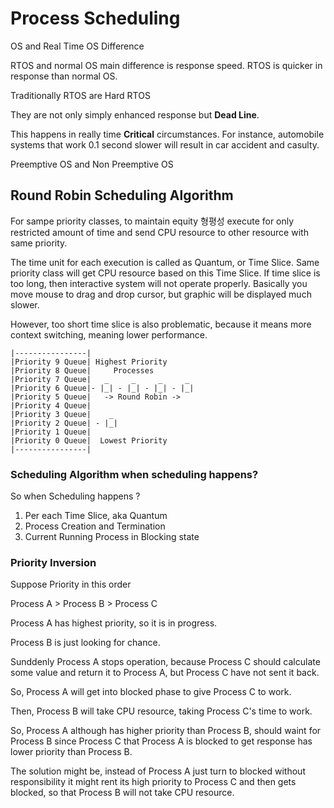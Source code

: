 # Process Scheduling 

OS and Real Time OS Difference 

RTOS and normal OS main difference is response speed. 
RTOS is quicker in response than normal OS. 

Traditionally RTOS are Hard RTOS 

They are not only simply enhanced response 
but **Dead Line**. 

This happens in really time **Critical** circumstances. 
For instance, automobile systems that work 0.1 second slower 
will result in car accident and casulty. 

Preemptive OS and Non Preemptive OS 


## Round Robin Scheduling Algorithm 

For sampe priority classes, to maintain equity 형평성 
execute for only restricted amount of time and 
send CPU resource to other resource with same priority. 

The time unit for each execution is called as Quantum, or Time Slice. 
Same priority class will get CPU resource based on this Time Slice. 
If time slice is too long, then interactive system will not operate properly. 
Basically you move mouse to drag and drop cursor, but graphic will be 
displayed much slower. 

However, too short time slice is also problematic, because 
it means more context switching, meaning lower performance. 

```
|----------------|
|Priority 9 Queue| Highest Priority 
|Priority 8 Queue|     Processes 
|Priority 7 Queue|   _     _     _     _
|Priority 6 Queue|- |_| - |_| - |_| - |_|
|Priority 5 Queue|   -> Round Robin ->  
|Priority 4 Queue|
|Priority 3 Queue|    _
|Priority 2 Queue| - |_|
|Priority 1 Queue|
|Priority 0 Queue|  Lowest Priority 
|----------------|
``` 

### Scheduling Algorithm when scheduling happens? 

So when Scheduling happens ? 

1. Per each Time Slice, aka Quantum 
2. Process Creation and Termination 
3. Current Running Process in Blocking state 

### Priority Inversion 

Suppose Priority in this order 

Process A > Process B > Process C 

Process A has highest priority, so it is in progress. 

Process B is just looking for chance. 

Sunddenly Process A stops operation, because 
Process C should calculate some value and return it to Process A, 
but Process C have not sent it back. 

So, Process A will get into blocked phase to give Process C to work. 

Then, Process B will take CPU resource, taking Process C's time to work. 

So, Process A although has higher priority than Process B, should waint for Process B 
since Process C that Process A is blocked to get response has lower priority than 
Process B. 

The solution might be, instead of Process A just turn to blocked without responsibility 
it might rent its high priority to Process C and then gets blocked, so that 
Process B will not take CPU resource. 
